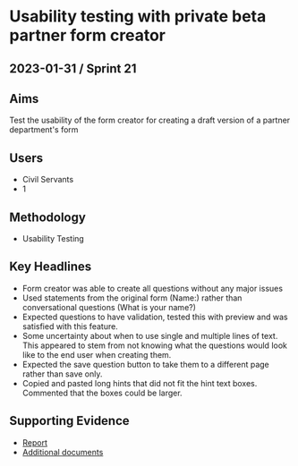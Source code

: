 # Usability testing with private beta partner form creator

## 2023-01-31 / Sprint 21

## Aims
Test the usability of the form creator for creating a draft version of a partner department's form

## Users
- Civil Servants
- 1

## Methodology
- Usability Testing

## Key Headlines 

- Form creator was able to create all questions without any major issues
- Used statements from the original form (Name:) rather than conversational questions (What is your name?)
- Expected questions to have validation, tested this with preview and was satisfied with this feature. 
- Some uncertainty about when to use single and multiple lines of text. This appeared to stem from not knowing what the questions would look like to the end user when creating them.
- Expected the save question button to take them to a different page rather than save only.
- Copied and pasted long hints that did not fit the hint text boxes. Commented that the boxes could be larger.

## Supporting Evidence
- [Report](https://docs.google.com/document/d/1Y5CMinca1z2loH770cfSLy4UdkIBW-m4grKQ1GrndfY/edit#)
- [Additional documents](https://drive.google.com/drive/folders/1IRHcNvn3xR2v0nS0wbbJFE0H9rweszxy)
